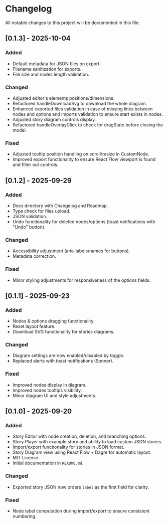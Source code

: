 # Changelog

All notable changes to this project will be documented in this file.

## [0.1.3] - 2025-10-04

### Added

- Default metadata for JSON files on export.
- Filename sanitization for exports.
- File size and nodes length validation.

### Changed

- Adjusted editor's elements positions/dimensions.
- Refactored handleDownloadSvg to download the whole diagram.
- Enhanced exported files validation in case of missing links between nodes and options and imports validation to ensure start exists in nodes.
- Adjusted story diagram controls display.
- Refactored handleOverlayClick to check for dragState before closing the modal.

### Fixed

- Adjusted tooltip position handling on scroll/resize in CustomNode.
- Improved export functionality to ensure React Flow viewport is found and filter out controls.

## [0.1.2] - 2025-09-29

### Added

- Docs directory with Changelog and Roadmap.
- Type check for files upload.
- JSON validation.
- Undo functionality for deleted nodes/options (toast notifications with "Undo" button).

### Changed

- Accessibility adjustment (aria-labels/names for buttons).
- Metadata correction.

### Fixed

- Minor styling adjustments for responsiveness of the options fields.

## [0.1.1] - 2025-09-23

### Added

- Nodes & options dragging functionality.
- Reset layout feature.
- Download SVG functionality for stories diagrams.

### Changed

- Diagram settings are now enabled/disabled by toggle.
- Replaced alerts with toast notifications (Sonner).

### Fixed

- Improved nodes display in diagram.
- Improved nodes tooltips visibility.
- Minor diagram UI and style adjustments.

## [0.1.0] - 2025-09-20

### Added

- Story Editor with node creation, deletion, and branching options.
- Story Player with example story and ability to load custom JSON stories.
- Import/export functionality for stories in JSON format.
- Story Diagram view using React Flow + Dagre for automatic layout.
- MIT License.
- Initial documentation in `README.md`.

### Changed

- Exported story JSON now orders `label` as the first field for clarity.

### Fixed

- Node label computation during import/export to ensure consistent numbering.
